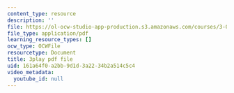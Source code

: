 ```yaml
---
content_type: resource
description: ''
file: https://ol-ocw-studio-app-production.s3.amazonaws.com/courses/3-091-introduction-to-solid-state-chemistry-fall-2018/161a64f0a2bb9d1d3a2234b2a514c5c4_KPJvO_00LKQ.pdf
file_type: application/pdf
learning_resource_types: []
ocw_type: OCWFile
resourcetype: Document
title: 3play pdf file
uid: 161a64f0-a2bb-9d1d-3a22-34b2a514c5c4
video_metadata:
  youtube_id: null
---
```


